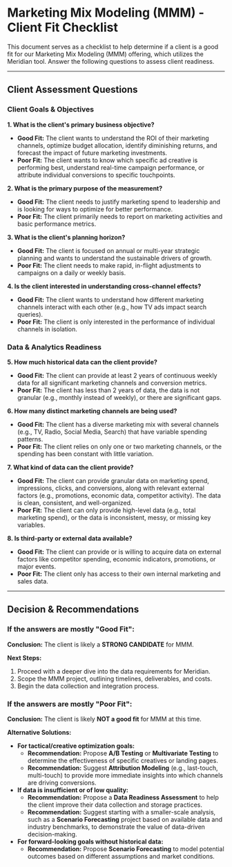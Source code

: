 # Marketing Mix Modeling (MMM) - Client Fit Checklist

This document serves as a checklist to help determine if a client is a good fit for our Marketing Mix Modeling (MMM) offering, which utilizes the Meridian tool. Answer the following questions to assess client readiness.

---

## Client Assessment Questions

### Client Goals & Objectives

**1. What is the client's primary business objective?**
*   **Good Fit:** The client wants to understand the ROI of their marketing channels, optimize budget allocation, identify diminishing returns, and forecast the impact of future marketing investments.
*   **Poor Fit:** The client wants to know which specific ad creative is performing best, understand real-time campaign performance, or attribute individual conversions to specific touchpoints.

**2. What is the primary purpose of the measurement?**
*   **Good Fit:** The client needs to justify marketing spend to leadership and is looking for ways to optimize for better performance.
*   **Poor Fit:** The client primarily needs to report on marketing activities and basic performance metrics.

**3. What is the client's planning horizon?**
*   **Good Fit:** The client is focused on annual or multi-year strategic planning and wants to understand the sustainable drivers of growth.
*   **Poor Fit:** The client needs to make rapid, in-flight adjustments to campaigns on a daily or weekly basis.

**4. Is the client interested in understanding cross-channel effects?**
*   **Good Fit:** The client wants to understand how different marketing channels interact with each other (e.g., how TV ads impact search queries).
*   **Poor Fit:** The client is only interested in the performance of individual channels in isolation.

### Data & Analytics Readiness

**5. How much historical data can the client provide?**
*   **Good Fit:** The client can provide at least 2 years of continuous weekly data for all significant marketing channels and conversion metrics.
*   **Poor Fit:** The client has less than 2 years of data, the data is not granular (e.g., monthly instead of weekly), or there are significant gaps.

**6. How many distinct marketing channels are being used?**
*   **Good Fit:** The client has a diverse marketing mix with several channels (e.g., TV, Radio, Social Media, Search) that have variable spending patterns.
*   **Poor Fit:** The client relies on only one or two marketing channels, or the spending has been constant with little variation.

**7. What kind of data can the client provide?**
*   **Good Fit:** The client can provide granular data on marketing spend, impressions, clicks, and conversions, along with relevant external factors (e.g., promotions, economic data, competitor activity). The data is clean, consistent, and well-organized.
*   **Poor Fit:** The client can only provide high-level data (e.g., total marketing spend), or the data is inconsistent, messy, or missing key variables.

**8. Is third-party or external data available?**
*   **Good Fit:** The client can provide or is willing to acquire data on external factors like competitor spending, economic indicators, promotions, or major events.
*   **Poor Fit:** The client only has access to their own internal marketing and sales data.

---

## Decision & Recommendations

### If the answers are mostly "Good Fit":

**Conclusion:** The client is likely a **STRONG CANDIDATE** for MMM.

**Next Steps:**
1.  Proceed with a deeper dive into the data requirements for Meridian.
2.  Scope the MMM project, outlining timelines, deliverables, and costs.
3.  Begin the data collection and integration process.

### If the answers are mostly "Poor Fit":

**Conclusion:** The client is likely **NOT a good fit** for MMM at this time.

**Alternative Solutions:**

*   **For tactical/creative optimization goals:**
    *   **Recommendation:** Propose **A/B Testing** or **Multivariate Testing** to determine the effectiveness of specific creatives or landing pages.
    *   **Recommendation:** Suggest **Attribution Modeling** (e.g., last-touch, multi-touch) to provide more immediate insights into which channels are driving conversions.
*   **If data is insufficient or of low quality:**
    *   **Recommendation:** Propose a **Data Readiness Assessment** to help the client improve their data collection and storage practices.
    *   **Recommendation:** Suggest starting with a smaller-scale analysis, such as a **Scenario Forecasting** project based on available data and industry benchmarks, to demonstrate the value of data-driven decision-making.
*   **For forward-looking goals without historical data:**
    *   **Recommendation:** Propose **Scenario Forecasting** to model potential outcomes based on different assumptions and market conditions.

